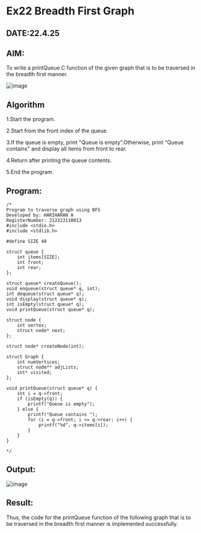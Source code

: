 # Ex22 Breadth First Graph
## DATE:22.4.25
## AIM:
To write a printQueue C function of the given graph that is to be traversed in the breadth first manner.

![image](https://github.com/user-attachments/assets/f483f48c-6af0-4027-a993-01c108a50933)


## Algorithm
1.Start the program.

2.Start from the front index of the queue.

3.If the queue is empty, print "Queue is empty".Otherwise, print "Queue contains" and display all items from front to rear.

4.Return after printing the queue contents.

5.End the program.

## Program:
```
/*
Program to traverse graph using BFS
Developed by: HARIHARAN A
RegisterNumber: 212223110013
#include <stdio.h>
#include <stdlib.h>

#define SIZE 40

struct queue {
    int items[SIZE];
    int front;
    int rear;
};

struct queue* createQueue();
void enqueue(struct queue* q, int);
int dequeue(struct queue* q);
void display(struct queue* q);
int isEmpty(struct queue* q);
void printQueue(struct queue* q);

struct node {
    int vertex;
    struct node* next;
};

struct node* createNode(int);

struct Graph {
    int numVertices;
    struct node** adjLists;
    int* visited;
};

void printQueue(struct queue* q) {
    int i = q->front;
    if (isEmpty(q)) {
        printf("Queue is empty");
    } else {
        printf("Queue contains ");
        for (i = q->front; i <= q->rear; i++) {
            printf("%d", q->items[i]);
        }
    }
}
 
*/
```

## Output:

![image](https://github.com/user-attachments/assets/bd518f83-340d-4486-b3d3-9fc1a09b6773)


## Result:
Thus, the code for the printQueue function of the following graph that is to be traversed in the breadth first manner is implemented successfully.
